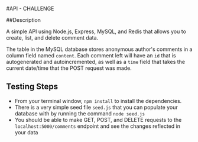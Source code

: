 #API - CHALLENGE


##Description

A simple API using Node.js, Express, MySQL, and Redis that allows you to create, list, and delete comment data. 

The table in the MySQL database stores anonymous author's comments in a column field named `content`. Each comment left will have an `id` that is autogenerated and autoincremented, as well as a `time` field that takes the current date/time that the POST request was made. 




## Testing Steps 

* From your terminal window, `npm install` to install the dependencies.
* There is a very simple seed file `seed.js` that you can populate your database with by running the command `node seed.js`
* You should be able to make GET, POST, and DELETE requests to the `localhost:5000/comments` endpoint and see the changes reflected in your data
